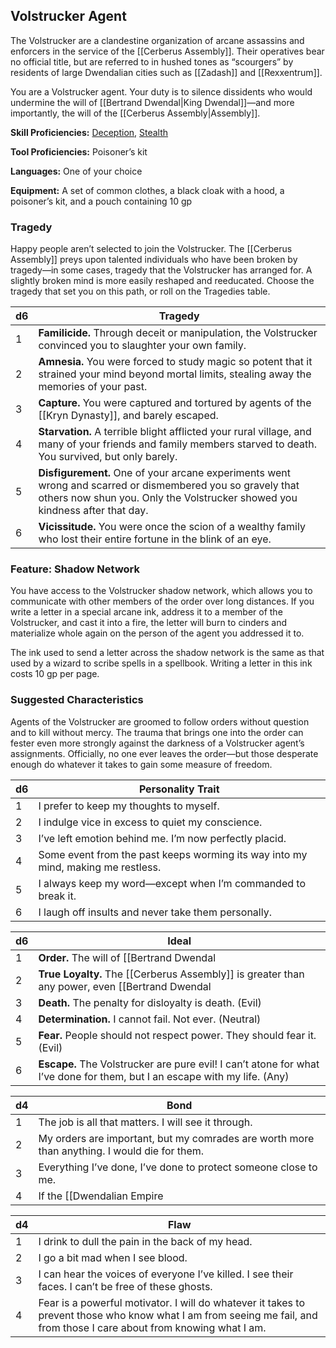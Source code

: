 ## Volstrucker Agent

The Volstrucker are a clandestine organization of arcane assassins and enforcers in the service of the [[Cerberus Assembly]]. Their operatives bear no official title, but are referred to in hushed tones as “scourgers” by residents of large Dwendalian cities such as [[Zadash]] and [[Rexxentrum]].

You are a Volstrucker agent. Your duty is to silence dissidents who would undermine the will of [[Bertrand Dwendal|King Dwendal]]—and more importantly, the will of the [[Cerberus Assembly|Assembly]].

**Skill Proficiencies:** [Deception](https://www.dndbeyond.com/compendium/rules/basic-rules/using-ability-scores#Deception), [Stealth](https://www.dndbeyond.com/compendium/rules/basic-rules/using-ability-scores#Stealth)

**Tool Proficiencies:** Poisoner’s kit

**Languages:** One of your choice

**Equipment:** A set of common clothes, a black cloak with a hood, a poisoner’s kit, and a pouch containing 10 gp

### Tragedy

Happy people aren’t selected to join the Volstrucker. The [[Cerberus Assembly]] preys upon talented individuals who have been broken by tragedy—in some cases, tragedy that the Volstrucker has arranged for. A slightly broken mind is more easily reshaped and reeducated. Choose the tragedy that set you on this path, or roll on the Tragedies table.

|d6 |Tragedy|
| --- | --- |
| 1 |**Familicide.** Through deceit or manipulation, the Volstrucker convinced you to slaughter your own family. |
| 2 | **Amnesia.** You were forced to study magic so potent that it strained your mind beyond mortal limits, stealing away the memories of your past. |
| 3 | **Capture.** You were captured and tortured by agents of the [[Kryn Dynasty]], and barely escaped. |
| 4 | **Starvation.** A terrible blight afflicted your rural village, and many of your friends and family members starved to death. You survived, but only barely. |
| 5 | **Disfigurement.** One of your arcane experiments went wrong and scarred or dismembered you so gravely that others now shun you. Only the Volstrucker showed you kindness after that day. |
| 6 | **Vicissitude.** You were once the scion of a wealthy family who lost their entire fortune in the blink of an eye. |


### Feature: Shadow Network 
You have access to the Volstrucker shadow network, which allows you to communicate with other members of the order over long distances. If you write a letter in a special arcane ink, address it to a member of the Volstrucker, and cast it into a fire, the letter will burn to cinders and materialize whole again on the person of the agent you addressed it to.

The ink used to send a letter across the shadow network is the same as that used by a wizard to scribe spells in a spellbook. Writing a letter in this ink costs 10 gp per page.

### Suggested Characteristics

Agents of the Volstrucker are groomed to follow orders without question and to kill without mercy. The trauma that brings one into the order can fester even more strongly against the darkness of a Volstrucker agent’s assignments. Officially, no one ever leaves the order—but those desperate enough do whatever it takes to gain some measure of freedom.

| d6  | Personality Trait                                                                |
| --- | -------------------------------------------------------------------------------- |
| 1   | I prefer to keep my thoughts to myself.                                          |
| 2   | I indulge vice in excess to quiet my conscience.                                 |
| 3   | I’ve left emotion behind me. I’m now perfectly placid.                           |
| 4   | Some event from the past keeps worming its way into my mind, making me restless. |
| 5   | I always keep my word—except when I’m commanded to break it.                     |
| 6   | I laugh off insults and never take them personally.                              |

| d6  | Ideal                                                                                                                     |
| --- | ------------------------------------------------------------------------------------------------------------------------- |
| 1   | **Order.** The will of [[Bertrand Dwendal|the crown]] is absolute. (Law)                                                                       |
| 2   | **True Loyalty.** The [[Cerberus Assembly]] is greater than any power, even [[Bertrand Dwendal|the crown]]. (Law)                                  |
| 3   | **Death.** The penalty for disloyalty is death. (Evil)                                                                    |
| 4   | **Determination.** I cannot fail. Not ever. (Neutral)                                                                     |
| 5   | **Fear.** People should not respect power. They should fear it. (Evil)                                                    |
| 6   | **Escape.** The Volstrucker are pure evil! I can’t atone for what I’ve done for them, but I an escape with my life. (Any) |

| d4  | Bond                                                                                                      |
| --- | --------------------------------------------------------------------------------------------------------- |
| 1   | The job is all that matters. I will see it through.                                                       |
| 2   | My orders are important, but my comrades are worth more than anything. I would die for them.              |
| 3   | Everything I’ve done, I’ve done to protect someone close to me.                                           |
| 4   | If the [[Dwendalian Empire|empire]] falls, all of civilization falls with it. I will hold back chaos and barbarism at any cost. |

| d4  | Flaw                                                                                                                                                                   |
| --- | ---------------------------------------------------------------------------------------------------------------------------------------------------------------------- |
| 1   | I drink to dull the pain in the back of my head.                                                                                                                       |
| 2   | I go a bit mad when I see blood.                                                                                                                                       |
| 3   | I can hear the voices of everyone I’ve killed. I see their faces. I can’t be free of these ghosts.                                                                     |
| 4   | Fear is a powerful motivator. I will do whatever it takes to prevent those who know what I am from seeing me fail, and from those I care about from knowing what I am. |